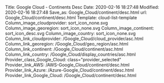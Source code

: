 Title: Google Cloud - Continents Desc
Date: 2020-02-16 18:27:48
Modified: 2020-02-16 18:27:48
Save_as: Google_Cloud/continent/desc.html
url: Google_Cloud/continent/desc.html
Template: cloud-list-template
Column_image_cloudprovider: sort_icon_none.svg
Column_image_georegion: sort_icon_none.svg
Column_image_continent: sort_icon_desc.svg
Column_image_country: sort_icon_none.svg
Column_link_cloudprovider: /Google_Cloud/cloud_provider/asc.html
Column_link_georegion: /Google_Cloud/geo_region/asc.html
Column_link_continent: /Google_Cloud/continent/asc.html
Column_link_country: /Google_Cloud/display_countries/asc.html
Provider_class_Google_Cloud: class="provider_selected"
Provider_link_AWS: /AWS-Google_Cloud/continent/desc.html
Provider_link_Azure: /Azure-Google_Cloud/continent/desc.html
Provider_link_Google_Cloud: /Google_Cloud/continent/desc.html
